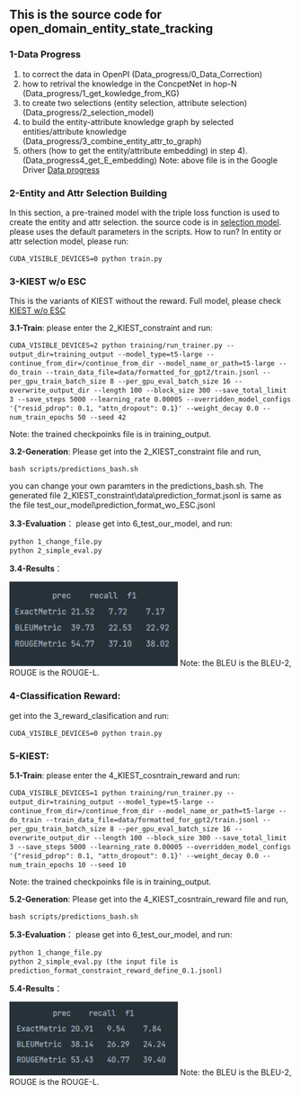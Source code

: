 ##  This is the source code for open_domain_entity_state_tracking
### 1-Data Progress
1) to correct the data in OpenPI (Data_progress/0_Data_Correction)
2) how to retrival the knowledge in the ConcpetNet in hop-N (Data_progress/1_get_kowledge_from_KG)
3) to create two selections (entity selection, attribute selection) (Data_progress/2_selection_model)
4) to build the  entity-attribute knowledge graph by selected entities/attribute knowledge (Data_progress/3_combine_entity_attr_to_graph)
5) others (how to get the entity/attribute embedding) in step 4).  (Data_progress4_get_E_embedding)
Note: above file is in the Google Driver [Data progress](https://drive.google.com/file/d/1aNgYVn039msTHOdjKAL0NI8nwY__z82x/view?usp=share_link)
###  2-Entity and Attr Selection Building
In  this section, a pre-trained model  with the triple loss function is used to create the entity and attr selection. the source code is in [selection model](https://drive.google.com/file/d/1OItH-PH0SMG-RCiX4mWKJBh4ZlMawRUr/view?usp=share_link).
please uses the default parameters in the scripts. How to run? In entity or attr selection model, please run:
```
CUDA_VISIBLE_DEVICES=0 python train.py
```

### 3-KIEST w/o ESC
This is the variants of KIEST without the reward.
Full model, please check [KIEST w/o ESC](https://drive.google.com/file/d/1KRPXbiUXOoDWCOvgsHZ9pLPp3Cd8vGLo/view?usp=share_link)

**3.1-Train**: please enter the 2_KIEST_constraint and run:
```
CUDA_VISIBLE_DEVICES=2 python training/run_trainer.py --output_dir=training_output --model_type=t5-large --continue_from_dir=/continue_from_dir --model_name_or_path=t5-large --do_train --train_data_file=data/formatted_for_gpt2/train.jsonl --per_gpu_train_batch_size 8 --per_gpu_eval_batch_size 16 --overwrite_output_dir --length 100 --block_size 300 --save_total_limit 3 --save_steps 5000 --learning_rate 0.00005 --overridden_model_configs '{"resid_pdrop": 0.1, "attn_dropout": 0.1}' --weight_decay 0.0 --num_train_epochs 50 --seed 42
```
Note: the trained checkpoinks file is in training_output.

**3.2-Generation**:
Please get into the 2_KIEST_constraint file  and run,
```
bash scripts/predictions_bash.sh
```
you can change your own paramters in the predictions_bash.sh. The generated file 2_KIEST_constraint\data\prediction_format.jsonl is same as the  file test_our_model\prediction_format_wo_ESC.jsonl

**3.3-Evaluation**： please get into 6_test_our_model, and run:

```
python 1_change_file.py
python 2_simple_eval.py
```

**3.4-Results**：

<img src="https://github.com/VT-NLP/open_domain_entity_state_tracking/blob/main/with_reward.png" width="300"/>
Note: the BLEU is the BLEU-2, ROUGE is the ROUGE-L.

### 4-Classification Reward:
get into the 3_reward_clasification and run:

```
CUDA_VISIBLE_DEVICES=0 python train.py
```
### 5-KIEST:


**5.1-Train**: please enter the 4_KIEST_cosntrain_reward and run:
```
CUDA_VISIBLE_DEVICES=1 python training/run_trainer.py --output_dir=training_output --model_type=t5-large --continue_from_dir=/continue_from_dir --model_name_or_path=t5-large --do_train --train_data_file=data/formatted_for_gpt2/train.jsonl --per_gpu_train_batch_size 8 --per_gpu_eval_batch_size 16 --overwrite_output_dir --length 100 --block_size 300 --save_total_limit 3 --save_steps 5000 --learning_rate 0.00005 --overridden_model_configs '{"resid_pdrop": 0.1, "attn_dropout": 0.1}' --weight_decay 0.0 --num_train_epochs 10 --seed 10
```
Note: the trained checkpoinks file is in training_output.

**5.2-Generation**:
Please get into the 4_KIEST_cosntrain_reward file  and run,
```
bash scripts/predictions_bash.sh
```

**5.3-Evaluation**： please get into 6_test_our_model, and run:

```
python 1_change_file.py
python 2_simple_eval.py (the input file is prediction_format_constraint_reward_define_0.1.jsonl)
```

**5.4-Results**：

<img src="https://github.com/VT-NLP/open_domain_entity_state_tracking/blob/main/final.png" width="300"/>
Note: the BLEU is the BLEU-2, ROUGE is the ROUGE-L.
